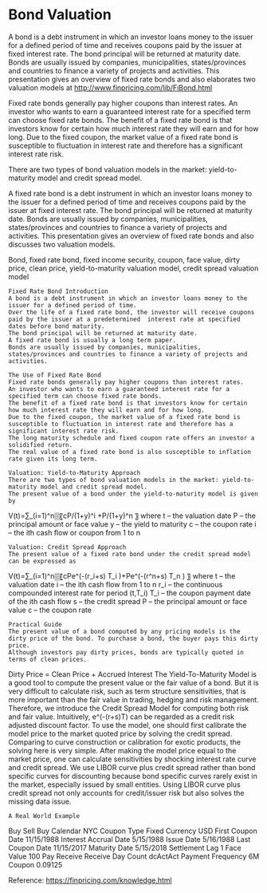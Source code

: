 # Bond Valuation

A bond is a debt instrument in which an investor loans money to the issuer for a defined period of time and receives coupons paid by the issuer at fixed interest rate. The bond principal will be returned at maturity date. Bonds are usually issued by companies, municipalities, states/provinces and countries to finance a variety of projects and activities. This presentation gives an overview of fixed rate bonds and also elaborates two valuation models at http://www.finpricing.com/lib/FiBond.html

Fixed rate bonds generally pay higher coupons than interest rates. An investor who wants to earn a guaranteed interest rate for a specified term can choose fixed rate bonds. The benefit of a fixed rate bond is that investors know for certain how much interest rate they will earn and for how long. Due to the fixed coupon, the market value of a fixed rate bond is susceptible to fluctuation in interest rate and therefore has a significant interest rate risk. 

There are two types of bond valuation models in the market: yield-to-maturity model and credit spread model. 

A fixed rate bond is a debt instrument in which an investor loans money to the issuer for a defined period of time and receives coupons paid by the issuer at fixed interest rate. The bond principal will be returned at maturity date. Bonds are usually issued by companies, municipalities, states/provinces and countries to finance a variety of projects and activities. This presentation gives an overview of fixed rate bonds and also discusses two valuation models. 



Bond, fixed rate bond, fixed income security, coupon, face value, dirty price, clean price, yield-to-maturity valuation model, credit spread valuation model

	Fixed Rate Bond Introduction
	A bond is a debt instrument in which an investor loans money to the issuer for a defined period of time. 
	Over the life of a fixed rate bond, the investor will receive coupons paid by the issuer at a predetermined  interest rate at specified dates before bond maturity.
	The bond principal will be returned at maturity date.
	A fixed rate bond is usually a long term paper.
	Bonds are usually issued by companies, municipalities, states/provinces and countries to finance a variety of projects and activities. 

	The Use of Fixed Rate Bond
	Fixed rate bonds generally pay higher coupons than interest rates.
	An investor who wants to earn a guaranteed interest rate for a specified term can choose fixed rate bonds. 
	The benefit of a fixed rate bond is that investors know for certain how much interest rate they will earn and for how long.
	Due to the fixed coupon, the market value of a fixed rate bond is susceptible to fluctuation in interest rate and therefore has a significant interest rate risk.
	The long maturity schedule and fixed coupon rate offers an investor a solidified return.
	The real value of a fixed rate bond is also susceptible to inflation rate given its long term.

	Valuation: Yield-to-Maturity Approach
	There are two types of bond valuation models in the market: yield-to-maturity model and credit spread model.
	The present value of a bond under the yield-to-maturity model is given by
V(t)=∑_(i=1)^n▒〖cP/(1+y)^i +P/(1+y)^n 〗
where
	t – the valuation date
P – the principal amount or face value
y – the yield to maturity
c – the coupon rate
i – the ith cash flow or coupon from 1 to n

	Valuation: Credit Spread Approach
	The present value of a fixed rate bond under the credit spread model can be expressed as
V(t)=∑_(i=1)^n▒〖cPe^(-(r_i+s) T_i )+Pe^(-(r^n+s) T_n ) 〗
where
	t – the valuation date
i – the ith cash flow from 1 to n
	r_i – the continuous compounded interest rate for period (t,T_i)
T_i – the coupon payment date of the ith  cash flow
s – the credit spread
P – the principal amount or face value
c – the coupon rate

	Practical Guide
	The present value of a bond computed by any pricing models is the dirty price of the bond. To purchase a bond, the buyer pays this dirty price.
	Although investors pay dirty prices, bonds are typically quoted in terms of clean prices. 
Dirty Price = Clean Price + Accrued Interest
	The Yield-To-Maturity Model is a good tool to compute the present value or the fair value of a bond. But it is very difficult to calculate risk, such as term structure sensitivities, that is more important than the fair value in trading, hedging and risk management. Therefore, we introduce the Credit Spread Model for computing both risk and fair value.
	Intuitively,   e^(-(r+s)T)   can be regarded as a credit risk adjusted discount factor.
	To use the model, one should first calibrate the model price to the market quoted price by solving the credit spread. Comparing to curve construction or calibration for exotic products, the solving here is very simple.
	After making the model price equal to the market price, one can calculate sensitivities by shocking interest rate curve and credit spread.
	We use LIBOR curve plus credit spread rather than bond specific curves for discounting because bond specific curves rarely exist in the market, especially issued by small entities. Using LIBOR curve plus credit spread not only accounts for credit/issuer risk but also solves the missing data issue.

 
	A Real World Example

Buy Sell	Buy
Calendar	NYC
Coupon Type	Fixed
Currency	USD
First Coupon Date	11/15/1988
Interest Accrual Date	5/15/1988
Issue Date	5/16/1988
Last Coupon Date	11/15/2017
Maturity Date	5/15/2018
Settlement Lag	1
Face Value	100
Pay Receive	Receive
Day Count	dcActAct
Payment Frequency	6M
Coupon	0.09125


Reference:
https://finpricing.com/knowledge.html
